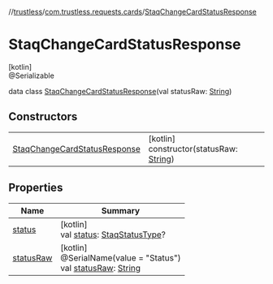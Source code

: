 //[trustless](../../../index.md)/[com.trustless.requests.cards](../index.md)/[StaqChangeCardStatusResponse](index.md)

# StaqChangeCardStatusResponse

[kotlin]\
@Serializable

data class [StaqChangeCardStatusResponse](index.md)(val statusRaw: [String](https://kotlinlang.org/api/latest/jvm/stdlib/kotlin/-string/index.html))

## Constructors

| | |
|---|---|
| [StaqChangeCardStatusResponse](-staq-change-card-status-response.md) | [kotlin]<br>constructor(statusRaw: [String](https://kotlinlang.org/api/latest/jvm/stdlib/kotlin/-string/index.html)) |

## Properties

| Name | Summary |
|---|---|
| [status](status.md) | [kotlin]<br>val [status](status.md): [StaqStatusType](../-staq-status-type/index.md)? |
| [statusRaw](status-raw.md) | [kotlin]<br>@SerialName(value = &quot;Status&quot;)<br>val [statusRaw](status-raw.md): [String](https://kotlinlang.org/api/latest/jvm/stdlib/kotlin/-string/index.html) |
